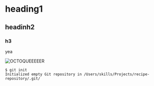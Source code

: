 # heading1
## headinh2
### h3

yea

![OCTOQUEEEEER](https://octodex.github.com/images/Octoqueer.png)

```
$ git init
Initialized empty Git repository in /Users/skills/Projects/recipe-repository/.git/
```
